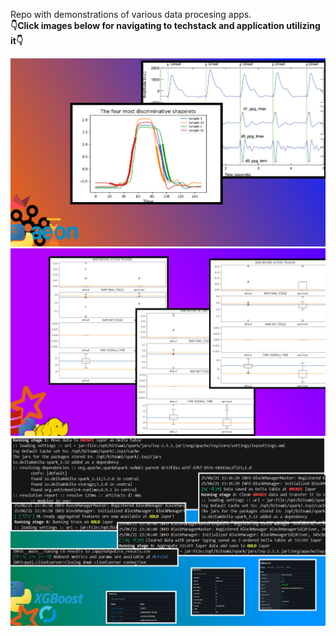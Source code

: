 Repo with demonstrations of various data procesing apps. <br>
**👇Click images below for navigating to techstack and application utilizing it👇** 

[![kafka ml](./kafka_ml/image.png)](./kafka_ml)
[![spark part 1](./spark_ml_pt1/image.png)](./spark_ml_pt1)
[![spark part 2](./spark_ml_pt2/image.png)](./spark_ml_pt2)
